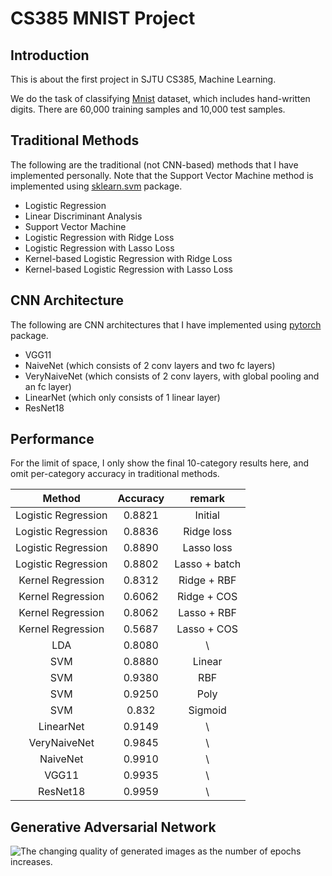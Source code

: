 # CS385 MNIST Project

## Introduction

This is about the first project in SJTU CS385, Machine Learning.

We do the task of classifying [Mnist](http://yann.lecun.com/exdb/mnist/) dataset, which includes hand-written digits. There are 60,000 training samples and 10,000 test samples.

## Traditional Methods

The following are the traditional (not CNN-based) methods that I have implemented personally. Note that the Support Vector Machine method is implemented using [sklearn.svm](http://scikit-learn.org/stable/modules/generated/sklearn.svm.SVC.html) package.

* Logistic Regression
* Linear Discriminant Analysis
* Support Vector Machine
* Logistic Regression with Ridge Loss
* Logistic Regression with Lasso Loss
* Kernel-based Logistic Regression with Ridge Loss
* Kernel-based Logistic Regression with Lasso Loss

## CNN Architecture

The following are CNN architectures that I have implemented using [pytorch](https://pytorch.org) package.

* VGG11
* NaiveNet (which consists of 2 conv layers and two fc layers)
* VeryNaiveNet (which consists of 2 conv layers, with global pooling and an fc layer)
* LinearNet (which only consists of 1 linear layer)
* ResNet18

## Performance

For the limit of space, I only show the final 10-category results here, and omit per-category accuracy in traditional methods. 

Method | Accuracy | remark
:--: | :--: | :--:
Logistic Regression | 0.8821 | Initial
Logistic Regression | 0.8836 | Ridge loss
Logistic Regression | 0.8890 | Lasso loss
Logistic Regression | 0.8802 | Lasso + batch
Kernel Regression | 0.8312 | Ridge + RBF
Kernel Regression | 0.6062 | Ridge + COS
Kernel Regression | 0.8062 | Lasso + RBF
Kernel Regression | 0.5687 | Lasso + COS
LDA | 0.8080 | \
SVM | 0.8880 | Linear
SVM | 0.9380 | RBF
SVM | 0.9250 | Poly
SVM | 0.832 | Sigmoid
LinearNet | 0.9149 | \
VeryNaiveNet | 0.9845 | \
NaiveNet | 0.9910 | \
VGG11 | 0.9935 | \
ResNet18 | 0.9959 | \

## Generative Adversarial Network

![The changing quality of generated images as the number of epochs increases.](images/gan.PNG)